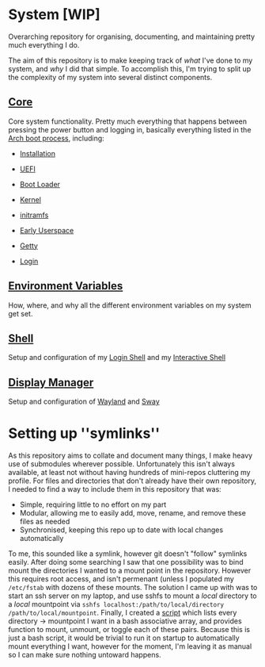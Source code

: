 # System [WIP]
Overarching repository for organising, documenting, and maintaining pretty much everything I do.

The aim of this repository is to make keeping track of *what* I've done to my system, and *why* I did that simple. To accomplish this, I'm trying to split up the complexity of my system into several distinct components.

## [Core](./core)
Core system functionality. Pretty much everything that happens between pressing the power button and logging in, basically everything listed in the [Arch boot process](https://wiki.archlinux.org/title/Arch_boot_process), including:

- [Installation](./core/installation)

- [UEFI](./core/uefi)

- [Boot Loader](./core/bootloader)

- [Kernel](./core/kernel)

- [initramfs](./core/initramfs)

- [Early Userspace](./core/early_userspace)

- [Getty](./core/getty)

- [Login](./core/login) 

## [Environment Variables](./env)
How, where, and why all the different environment variables on my system get set.

## [Shell](./shell)
Setup and configuration of my [Login Shell](./shell/login) and my [Interactive Shell](./shell/interactive)

## [Display Manager](./display)
Setup and configuration of [Wayland](./display/wayland) and [Sway](./display/sway)

# Setting up ''symlinks''
As this repository aims to collate and document many things, I make heavy use of submodules wherever possible. Unfortunately this isn't always available, at least not without having hundreds of mini-repos cluttering my profile. For files and directories that don't already have their own repository, I needed to find a way to include them in this repository that was:
- Simple, requiring little to no effort on my part
- Modular, allowing me to easily add, move, rename, and remove these files as needed
- Synchronised, keeping this repo up to date with local changes automatically

To me, this sounded like a symlink, however git doesn't "follow" symlinks easily. After doing some searching I saw that one possibility was to bind mount the directories I wanted to a mount point in the repository. However this requires root access, and isn't permenant (unless I populated my `/etc/fstab` with dozens of these mounts. The solution I came up with was to start an ssh server on my laptop, and use sshfs to mount a *local* directory to a *local* mountpoint via `sshfs localhost:/path/to/local/directory /path/to/local/mountpoint`. Finally, I created a [script](./links) which lists every directory -> mountpoint I want in a bash associative array, and provides function to mount, unmount, or toggle each of these pairs.
Because this is just a bash script, it would be trivial to run it on startup to automatically mount everything I want, however for the moment, I'm leaving it as manual so I can make sure nothing untoward happens.
